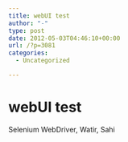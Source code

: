 ```yaml
---
title: webUI test
author: "-"
type: post
date: 2012-05-03T04:46:10+00:00
url: /?p=3081
categories:
  - Uncategorized

---
```

# webUI test
Selenium WebDriver, Watir, Sahi
